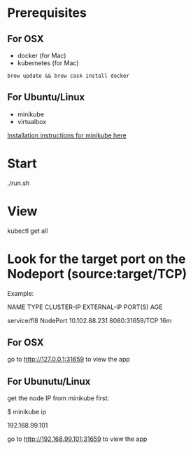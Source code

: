 # Prerequisites


## For OSX

- docker (for Mac)
- kubernetes (for Mac)

```
brew update && brew cask install docker
```

## For Ubuntu/Linux

- minikube
- virtualbox

[Installation instructions for minikube here](https://kubernetes.io/docs/tasks/tools/install-minikube/)


# Start

  ./run.sh

# View

  kubectl get all

# Look for the target port on the Nodeport (source:target/TCP)

Example:

NAME                 TYPE        CLUSTER-IP      EXTERNAL-IP   PORT(S)          AGE

service/fl8          NodePort    10.102.88.231   <none>        8080:31659/TCP   16m

## For OSX

go to http://127.0.0.1:31659 to view the app

## For Ubunutu/Linux

get the node IP from minikube first:

  $ minikube ip

  192.168.99.101

go to http://192.168.99.101:31659 to view the app
